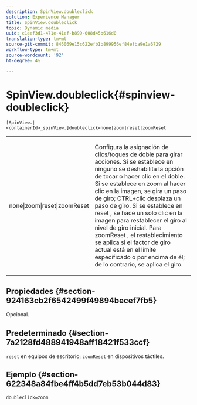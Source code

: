 ```yaml
---
description: SpinView.doubleclick
solution: Experience Manager
title: SpinView.doubleclick
topic: Dynamic media
uuid: c1eef3d1-471e-41ef-b899-008d45b616d0
translation-type: tm+mt
source-git-commit: 846069e15c622efb1b899956ef84efba9e1a6729
workflow-type: tm+mt
source-wordcount: '92'
ht-degree: 4%

---
```



# SpinView.doubleclick{#spinview-doubleclick}

`[SpinView.|<containerId>_spinView.]doubleclick=none|zoom|reset|zoomReset`

<table id="table_E314540D347D47699C04EB80D20C0721"> 
 <tbody> 
  <tr> 
   <td colname="col1"> <p> <span class="codeph"> none|zoom|reset|zoomReset  </span> </p> </td> 
   <td colname="col2"> <p> Configura la asignación de clics/toques de doble para girar acciones. Si se establece en <span class="codeph"> ninguno </span> se deshabilita la opción de tocar o hacer clic en el doble. Si se establece en <span class="codeph"> zoom </span> al hacer clic en la imagen, se gira un paso de giro; CTRL+clic desplaza un paso de giro. Si se establece en <span class="codeph"> reset </span>, se hace un solo clic en la imagen para restablecer el giro al nivel de giro inicial. Para <span class="codeph"> zoomReset </span>, el restablecimiento se aplica si el factor de giro actual está en el límite especificado o por encima de él; de lo contrario, se aplica el giro. </p> </td> 
  </tr> 
 </tbody> 
</table>

## Propiedades {#section-924163cb2f6542499f49894becef7fb5}

Opcional.

## Predeterminado {#section-7a2128fd488941948aff18421f533ccf}

`reset` en equipos de escritorio;  `zoomReset` en dispositivos táctiles.

## Ejemplo {#section-622348a84fbe4ff4b5dd7eb53b044d83}

`doubleclick=zoom`
